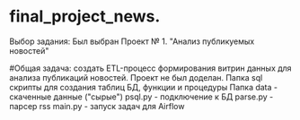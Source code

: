 # final_project_news.

Выбор задания: Был выбран Проект № 1. "Анализ публикуемых новостей"

#Общая задача: создать ETL-процесс формирования витрин данных для анализа публикаций новостей.
Проект не был доделан.
Папка sql скрипты для создания таблиц БД, функции и процедуры 
Папка data - скаченные данные ("сырые")
psql.py - подключение к БД
parse.py - парсер rss
main.py - запуск задач для Airflow
